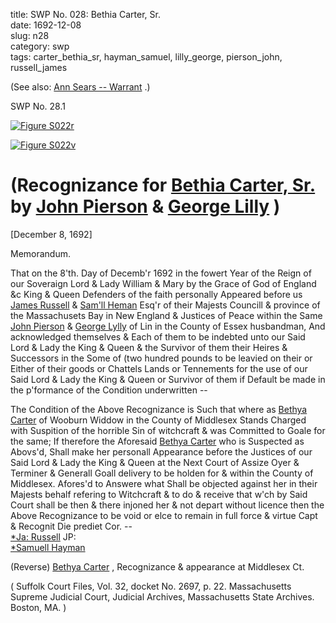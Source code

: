 title: SWP No. 028: Bethia Carter, Sr.  
date: 1692-12-08  
slug: n28  
category: swp  
tags: carter_bethia_sr, hayman_samuel, lilly_george, pierson_john, russell_james




(See also: [Ann Sears -- Warrant](/n120.html#n120.1) .)

<div markdown class="doc" id="n28.1">

<div class="doc_id">SWP No. 28.1</div>


<span markdown class="figure">[![Figure S022r](archives/Suffolk/small/S022A.jpg)](archives/Suffolk/large/S022A.jpg)</span>

<span markdown class="figure">[![Figure S022v](archives/Suffolk/small/S022B.jpg)](archives/Suffolk/large/S022B.jpg)</span>

# (Recognizance for [Bethia Carter, Sr.](/tag/carter_bethia_sr.html) by [John Pierson](tag/pierson_John.html) & [George Lilly](/tag/lilly_george.html) )

[December 8, 1692]

Memorandum.

That on the 8'th. Day of Decemb'r 1692 in the fowert Year of  the Reign of our Soveraign Lord & Lady William & Mary by the  Grace of God of England &c King & Queen Defenders of the faith  personally Appeared before us [James Russell](/tag/russell_james.html) & [Sam'll Heman](/tag/hayman_samuel.html) Esq'r of their Majests Councill & province of the Massachusets Bay in New  England & Justices of Peace within the Same [John Pierson](/tag/pierson_john.html) & [George Lylly](/tag/lilly_george.html) of Lin in the County of Essex husbandman, And acknowledged  themselves & Each of them to be indebted unto our Said Lord  & Lady the King & Queen & the Survivor of them their Heires & Successors in the Some of (two hundred pounds to be leavied on their  or Either of their goods or Chattels Lands or Tennements for the  use of our Said Lord & Lady the King & Queen or Survivor of them if Default be made in the p'formance of the Condition underwritten --

The Condition of the Above Recognizance is Such that where as  [Bethya Carter](/tag/carter_bethia_sr.html) of Wooburn Widdow in the County of Middlesex  Stands Charged with Suspition of the horrible Sin of witchcraft  & was Committed to Goale for the same; If therefore the Aforesaid  [Bethya Carter](/tag/carter_bethia_sr.html) who is Suspected as Abovs'd, Shall make her personall Appearance before the Justices of our Said Lord & Lady the King & Queen at the Next Court of Assize Oyer & Terminer & Generall Goall delivery to be holden for & within the County of Middlesex. Afores'd to Answere what Shall be objected against her in their Majests behalf refering to Witchcraft & to do & receive that w'ch by Said Court shall be then & there injoned her & not depart without licence then the Above Recognizance to be void or elce to remain in full force & virtue Capt & Recognit Die prediet Cor. --  
                                                                  [*Ja: Russell](/tag/russell_james.html)  JP:  
                                                                  [*Samuell Hayman](/tag/hayman_samuel.html) 

(Reverse)  [Bethya Carter](/tag/carter_bethia_sr.html) , Recognizance & appearance at Middlesex Ct. 

( Suffolk Court Files, Vol. 32, docket No. 2697, p. 22. Massachusetts Supreme Judicial Court, Judicial Archives, Massachusetts State Archives. Boston, MA. )

</div>
